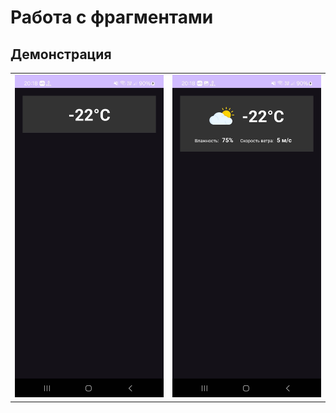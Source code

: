 # Работа с фрагментами

## Демонстрация

<table>
    <tr>
        <td><img src="images/1.jpg" width=360></td>
        <td><img src="images/2.jpg" width=360></td>
    </tr>
</table>